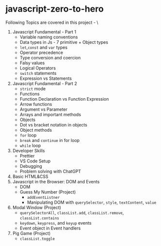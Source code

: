 # javascript-zero-to-hero

Following Topics are covered in this project - \

1. Javascript Fundamental - Part 1
   - Variable naming conventions
   - Data types in Js - 7 primitive + Object types
   - `let`,`const` and `var` types
   - Operator precedence
   - Type conversion and coercion
   - Falsy values
   - Logical Operators
   - `switch` statements
   - Expression vs Statements
2. Javascript Fundamental - Part 2
   - `strict` mode
   - Functions
   - Function Declaration vs Function Expression
   - Arrow functions
   - Argument vs Parameter
   - Arrays and important methods
   - Objects
   - Dot vs bracket notation in objects
   - Object methods
   - `for` loop
   - `break` and `continue` in for loop
   - `while` loop
3. Developer Skills
   - Prettier
   - VS Code Setup
   - Debugging
   - Problem solving with ChatGPT
4. Basic HTML&CSS
5. Javascript in the Browser: DOM and Events
   - DOM
   - Guess My Number (Project)
     - `addEventListner`
     - Manipulating DOM with `querySelector`, `style`, `textContent`, `value`
6. Modal Window (Project)
   - `querySelectorAll`, `classList.add`, `classList.remove`, `classList.contains`
   - `keydown`, `keypress`, and `keyup` events
   - Event object in Event handlers
7. Pig Game (Project)
   - `classList.toggle`
